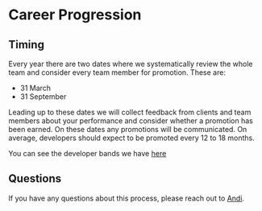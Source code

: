 # Career Progression

## Timing

Every year there are two dates where we systematically review the whole team and consider every team member for promotion. These are:

- 31 March
- 31 September

Leading up to these dates we will collect feedback from clients and team members about your performance and consider whether a promotion has been earned. On these dates any promotions will be communicated. On average, developers should expect to be promoted every 12 to 18 months.

You can see the developer bands we have [here](/how-we-do/developer_bands)

## Questions

If you have any questions about this process, please reach out to [Andi](https://wakeflow.io/team).
